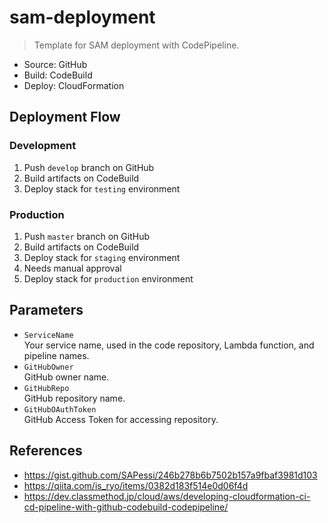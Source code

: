 # sam-deployment
> Template for SAM deployment with CodePipeline.
* Source: GitHub
* Build: CodeBuild
* Deploy: CloudFormation


## Deployment Flow

### Development
1. Push `develop` branch on GitHub
2. Build artifacts on CodeBuild
3. Deploy stack for `testing` environment

### Production
1. Push `master` branch on GitHub
2. Build artifacts on CodeBuild
3. Deploy stack for `staging` environment
4. Needs manual approval
5. Deploy stack for `production` environment


## Parameters
* `ServiceName`  
Your service name, used in the code repository, Lambda function, and pipeline names.
* `GitHubOwner`  
GitHub owner name.
* `GitHubRepo`  
GitHub repository name.
* `GitHubOAuthToken`  
GitHub Access Token for accessing repository.


## References
* https://gist.github.com/SAPessi/246b278b6b7502b157a9fbaf3981d103
* https://qiita.com/is_ryo/items/0382d183f514e0d06f4d
* https://dev.classmethod.jp/cloud/aws/developing-cloudformation-ci-cd-pipeline-with-github-codebuild-codepipeline/
